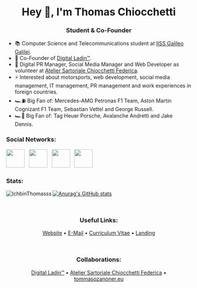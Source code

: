 <!-- Header -->
<h1 align="center">Hey 👋, I'm Thomas Chiocchetti</h1>
<h3 align="center">Student & Co-Founder</h1>

<!-- Bio -->
- 📚 Computer Science and Telecommunications student at <a href="http://iisgalilei.eu">IISS Galileo Galilei</a>.
- 🌱 Co-Founder of <a href="https://digital-ladin.com">Digital Ladin&trade;</a>.
- 💼 Digital PR Manager, Social Media Manager and Web Developer as volunteer at <a href="https://sartoriatelierfc.com">Atelier Sartoriale Chiocchetti Federica</a>.
- ⚡ Interested about motorsports, web development, social media management, IT management, PR management and work experiences in foreign countries.
- 🏎⛽ Big Fan of: Mercedes-AMG Petronas F1 Team, Aston Martin Cognizant F1 Team, Sebastian Vettel and George Russell.
- 🏎🔋 Big Fan of: Tag Heuer Porsche, Avalanche Andretti and Jake Dennis.

<!-- Social Networks -->
<h3 align="left">Social Networks:</h3>
<a href="https://www.instagram.com/thomaschiocchetti" target="_blank"><img src="https://cdn2.iconfinder.com/data/icons/social-icons-33/128/Instagram-1024.png" width="50px" height="50px"></a>&nbsp;&nbsp;
<a href="https://linkedin.com/in/chiocchetti" target="_blank"><img src="https://cdn2.iconfinder.com/data/icons/social-media-2285/512/1_Linkedin_unofficial_colored_svg-1024.png" width="50px" height="50px"></a>&nbsp;&nbsp;
<a href="https://twitch.tv/ichbinthomasss" target="_blank"><img src="https://cdn4.iconfinder.com/data/icons/logos-and-brands/512/343_Twitch_logo-1024.png" width="50px" height="50px"></a>&nbsp;&nbsp;
<a href="https://t.me/thomaschiocchetti" target="_blank"><img src="https://cdn3.iconfinder.com/data/icons/social-icons-33/512/Telegram-1024.png" width="50px" height="50px"></a>

<!-- Github related things -->
<br>
<h3 align="left">Stats:</h3>

[![Anurag's GitHub stats](https://github-readme-stats.vercel.app/api?username=IchbinThomasss)](https://github.com/anuraghazra/github-readme-stats) &nbsp; <img align="left" src="https://github-readme-stats.vercel.app/api/top-langs?username=IchbinThomasss&show_icons=true&locale=en&layout=compact" alt="IchbinThomasss"/>
<!-- Useful Links -->
<br>
<h3 align="center">Useful Links:</h3>
<p align="center"><a href="https://thomaschiocchetti.de">Website</a> • <a href="mailto:info@thomaschiocchetti.de">E-Mail</a> • <a href="https://thomaschiocchetti.de/cv">Curriculum Vitae</a> • <a href="https://thomaschiocchetti.de/landing">Landing</a></p>
<br>
<!-- Collaborations -->
<h3 align="center">Collaborations:</h3>
<p align="center"><a href="https://digital-ladin.com">Digital Ladin&trade;</a> • <a href="https://sartoriatelierfc.com">Atelier Sartoriale Chiocchetti Federica</a> • <a href="https://tommasozanoner.eu">tommasozanoner.eu</a></p>

